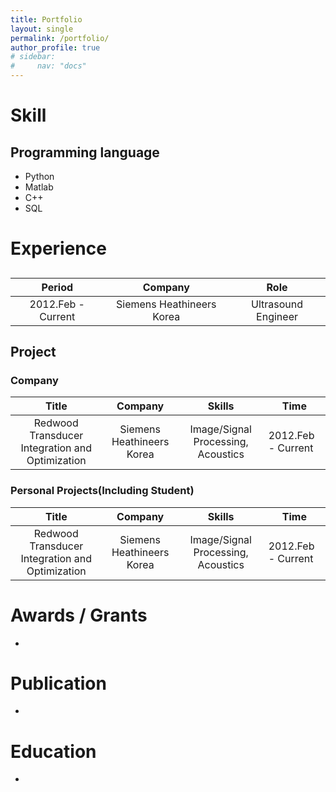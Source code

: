 ```yaml
---
title: Portfolio
layout: single
permalink: /portfolio/
author_profile: true
# sidebar:
#     nav: "docs"
---
```


# Skill
## Programming language
- Python
- Matlab
- C++
- SQL

# Experience

##

|       Period       |          Company          |         Role        |
|:------------------:|:-------------------------:|:-------------------:|
| 2012.Feb - Current | Siemens Heathineers Korea | Ultrasound Engineer |

## Project

### Company

|                      Title                      |          Company          |               Skills               | Time               |
|:-----------------------------------------------:|:-------------------------:|:----------------------------------:|--------------------|
| Redwood Transducer Integration and Optimization | Siemens Heathineers Korea | Image/Signal Processing, Acoustics | 2012.Feb - Current |


### Personal Projects(Including Student)

|                      Title                      |          Company          |               Skills               | Time               |
|:-----------------------------------------------:|:-------------------------:|:----------------------------------:|--------------------|
| Redwood Transducer Integration and Optimization | Siemens Heathineers Korea | Image/Signal Processing, Acoustics | 2012.Feb - Current |


# Awards / Grants

-

# Publication

-

# Education

- 